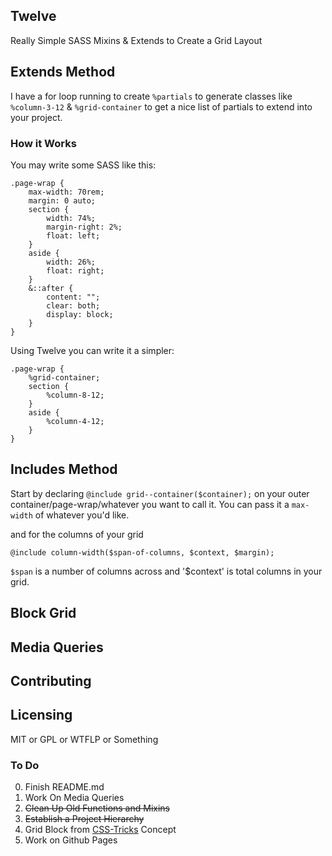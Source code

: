 Twelve
---
Really Simple SASS Mixins & Extends to Create a Grid Layout

## Extends Method
I have a for loop running to create `%partials` to generate classes like `%column-3-12` &amp; `%grid-container` to get a nice list of partials to extend into your project.

### How it Works
You may write some SASS like this:

```
.page-wrap {
    max-width: 70rem;
    margin: 0 auto;
    section {
        width: 74%;
        margin-right: 2%;
        float: left;
    }
    aside {
        width: 26%;
        float: right;
    }
    &::after {
        content: "";
        clear: both;
        display: block;
    }
}
```

Using Twelve you can write it a simpler:

```
.page-wrap {
    %grid-container;
    section {
        %column-8-12;
    }
    aside {
        %column-4-12;
    }
}
```


## Includes Method
Start by declaring `@include grid--container($container);` on your outer container/page-wrap/whatever you want to call it. You can pass it a `max-width` of whatever you'd like.

and for the columns of your grid

```
@include column-width($span-of-columns, $context, $margin);
```

`$span` is a number of columns across and '$context' is total columns in your grid.

## Block Grid

## Media Queries

## Contributing

## Licensing
MIT or GPL or WTFLP or Something

### To Do
0. Finish README.md
1. Work On Media Queries
2. ~~Clean Up Old Functions and Mixins~~
3. ~~Establish a Project Hierarchy~~
4. Grid Block from [CSS-Tricks](http://css-tricks.com/video-screencasts/132-quick-useful-case-sass-math-mixins) Concept
6. Work on Github Pages
